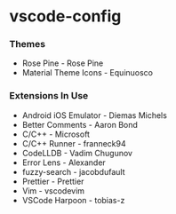 # vscode-config

### Themes
- Rose Pine - Rose Pine
- Material Theme Icons - Equinuosco

### Extensions In Use
- Android iOS Emulator - Diemas Michels
- Better Comments - Aaron Bond
- C/C++ - Microsoft
- C/C++ Runner - franneck94
- CodeLLDB - Vadim Chugunov
- Error Lens - Alexander
- fuzzy-search - jacobdufault
- Prettier - Prettier
- Vim - vscodevim
- VSCode Harpoon - tobias-z
